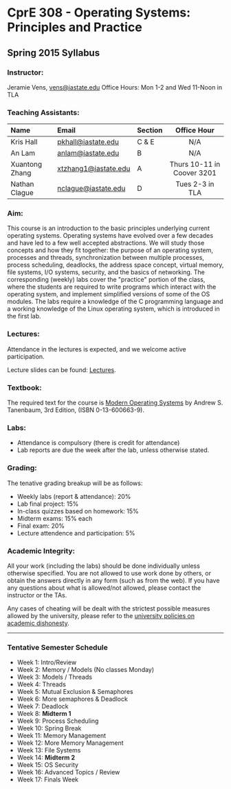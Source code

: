 # CprE 308 - Operating Systems: Principles and Practice
## Spring 2015 Syllabus

### Instructor:
Jeramie Vens, vens@iastate.edu
Office Hours: Mon 1-2 and Wed 11-Noon in TLA

### Teaching Assistants:

| Name           | Email                | Section | Office Hour        |
|:---------------|:---------------------|:--------|:------------------:|
| Kris Hall      | pkhall@iastate.edu   | C & E   | N/A                | 
| An Lam         | anlam@iastate.edu    | B       | N/A                |
| Xuantong Zhang | xtzhang1@iastate.edu | A       | Thurs 10-11 in Coover 3201 |
| Nathan Clague  | nclague@iastate.edu  | D       | Tues 2-3 in TLA    |

### Aim:
This course is an introduction to the basic principles underlying current operating systems. Operating systems have evolved over a few decades and have led to a few well accepted abstractions. We will study those concepts and how they fit together: the purpose of an operating system, processes and threads, synchronization between multiple processes, process scheduling, deadlocks, the address space concept, virtual memory, file systems, I/O systems, security, and the basics of networking. The corresponding (weekly) labs cover the "practice" portion of the class, where the students are required to write programs which interact with the operating system, and implement simplified versions of some of the OS modules. The labs require a knowledge of the C programming language and a working knowledge of the Linux operating system, which is introduced in the first lab.

### Lectures:
Attendance in the lectures is expected, and we welcome active participation.

Lecture slides can be found: [Lectures](https://github.com/CprE308/lectures).

### Textbook:
The required text for the course is [Modern Operating Systems](http://www.amazon.com/Modern-Operating-Systems-3rd-Edition/dp/0136006639) by Andrew S. Tanenbaum, 3rd Edition, (ISBN 0-13-600663-9).

### Labs:
 - Attendance is compulsory (there is credit for attendance)
 - Lab reports are due the week after the lab, unless otherwise stated.

### Grading:
The tenative grading breakup will be as follows:

 - Weekly labs (report & attendance): 20%
 - Lab final project: 15%
 - In-class quizzes based on homework: 15%
 - Midterm exams: 15% each
 - Final exam: 20%
 - Lecture attendence and participation: 5%

### Academic Integrity:
All your work (including the labs) should be done individually unless otherwise specified. You are not allowed to use work done by others, or obtain the answers directly in any form (such as from the web). If you have any questions about what is allowed/not allowed, please contact the instructor or the TAs.

Any cases of cheating will be dealt with the strictest possible measures allowed by the university, please refer to the [university policies on academic dishonesty](http://catalog.iastate.edu/academiclife/#regulationstext).

--------------

### Tentative Semester Schedule
 - Week 1: Intro/Review
 - Week 2: Memory / Models (No classes Monday)
 - Week 3: Models / Threads
 - Week 4: Threads
 - Week 5: Mutual Exclusion & Semaphores
 - Week 6: More semaphores & Deadlock
 - Week 7: Deadlock
 - Week 8: **Midterm 1**
 - Week 9: Process Scheduling
 - Week 10: Spring Break
 - Week 11: Memory Management
 - Week 12: More Memory Management
 - Week 13: File Systems
 - Week 14: **Midterm 2**
 - Week 15: OS Security
 - Week 16: Advanced Topics / Review
 - Week 17: Finals Week

